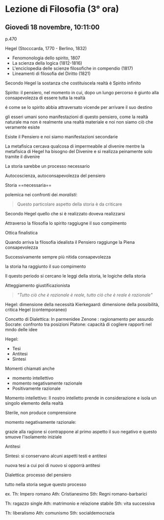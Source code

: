 # Lezione di Filosofia (3° ora)
## Giovedì 18 novembre, 10:11:00
p.470

Hegel (Stocccarda, 1770 - Berlino, 1832)
* Fenomonologia dello spirito, 1807
* La scienza della logica (1812-1816)
* L'enciclopedia delle scienze filosofiche in compendio (1817)
* Lineamenti di filosofia del Diritto (1821)

Secondo Hegel la sostanza che costituiscela realtà è Spirito infinito 

Spirito: il pensiero, nel momento in cui, dopo un lungo percorso è giunto alla consapevolezza di essere tutta la realtà

é come se lo spirito abbia attraversato vicende per arrivare il suo destino

gli esseri umani sono manifestazioni di questo pensiero, come la realtà naturale
ma non è realmente una realtà materiale e noi non siamo ciò che veramente esiste

Esiste il Pensiero e noi siamo manifestazioni secondarie


La metafisica cercava qualcosa di impermeabile al divenire mentre la metafisica di Hegel ha bisogno del Divenire e si realizza peinamente solo tramite il divenire


La storia sarebbe un processo necessario

Autocoscienza, autoconsapevolezza del pensiero


Storia ==necessaria==

polemica nei confronti dei _moralisti_:

> Questo particolare aspetto della storia è da criticare

Secondo Hegel quello che si è realizzato doveva realizzarsi


Attraverso la filosofia lo spirito raggiugne il suo compimento

Ottica finalistica

Quando arriva la filosofia idealista il Pensiero raggiunge la Piena consapevolezza


Successivamente sempre più nitida consapevolezza

la storia ha raggiunto il suo compimento

Il questo periodo si cercano le leggi della storia, le logiche della storia

Atteggiamento giustificazionista

> _"Tutto ciò che è razionale è reale, tutto ciò che è reale è razionale"_

Hegel: dimensione della necessità
Kierkegaard: dimensione della possibilità, critica Hegel (contemporaneo)


Concetto di Dialettica:
In parmenidee Zenone : ragionamento per assurdo
Socrate: confronto tra posizioni
Platone: capacità di cogliere rapporti nel mndo delle idee


Hegel:
* Tesi
* Antitesi
* Sintesi

Momenti chiamati anche
* momento intellettivo 
* momento negativamente razionale
* Positivamente razionale


Momento intellettivo:
Il nostro intelletto prende in considerazione e isola un singolo elemento della realtà

Sterile, non produce comprensione


momento negativamente razionale:

grazie alla ragione si contrappone al primo aspetto il suo negativo e questo smuove l'isolamento iniziale

Antitesi


Sintesi: si conservano alcuni aspetti testi e antitesi


nuova tesi a cui poi di nuovo si opporrà antitesi


Dialettica: processo del pensiero


tutto nella storia segue questo processo

ex.
Th: Impero romano
Ath: Cristianesimo
Sth: Regni romano-barbarici



Th: ragazzo  single
Ath: matrimonio e relazione stabile
Sth: vita successiva


Th: liberalismo
Ath: comunismo
Sth: socialdemocrazia



<!--stackedit_data:
eyJoaXN0b3J5IjpbNTY1MDUwMTM5LDE4MzYyNzI1OTMsODUzNz
kwMDc3LDE0ODQ0NzE3OTRdfQ==
-->